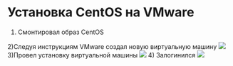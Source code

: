 # Установка CentOS на VMware
1) Смонтировал образ CentOS

2)Следуя инструкциям VMware создал новую виртуальную машину
![](http://s7.hostingkartinok.com/uploads/images/2015/06/179425e4c83dce902cea379d075ab96e.jpg)
3)Провел установку виртуальной машины
![](http://s7.hostingkartinok.com/uploads/images/2015/06/3883a3c3afce5673970acd3d49a99582.jpg)
4) Залогинился
![](http://s7.hostingkartinok.com/uploads/images/2015/06/c3d189471216d24434fdfb730ee5e05b.jpg)
 
